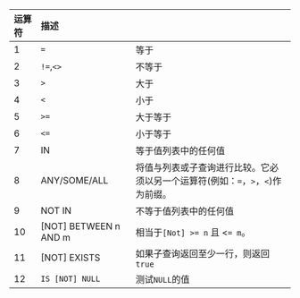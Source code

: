 | 运算符 | 描述                  |                                                              |
| :----- | :-------------------- | ------------------------------------------------------------ |
| 1      | `=`                   | 等于                                                         |
| 2      | `!=`,`<>`             | 不等于                                                       |
| 3      | `>`                   | 大于                                                         |
| 4      | `<`                   | 小于                                                         |
| 5      | `>=`                  | 大于等于                                                     |
| 6      | `<=`                  | 小于等于                                                     |
| 7      | IN                    | 等于值列表中的任何值                                         |
| 8      | ANY/SOME/ALL          | 将值与列表或子查询进行比较。它必须以另一个运算符(例如：`=`，`>`，`<`)作为前缀。 |
| 9      | NOT IN                | 不等于值列表中的任何值                                       |
| 10     | [NOT] BETWEEN n AND m | 相当于`[Not] >= n` 且 <`= m`。                               |
| 11     | [NOT] EXISTS          | 如果子查询返回至少一行，则返回`true`                         |
| 12     | `IS [NOT] NULL`       | 测试`NULL`的值                                               |
